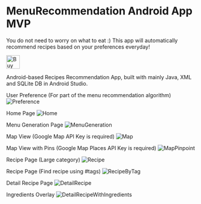 # MenuRecommendation Android App MVP

You do not need to worry on what to eat :)
This app will automatically recommend recipes based on your preferences everyday!

<a href='https://ko-fi.com/K3K6VJDA' target='_blank'><img height='36' style='border:0px;height:36px;' src='https://az743702.vo.msecnd.net/cdn/kofi3.png?v=0' border='0' alt='Buy Me a Coffee at ko-fi.com if you like this app' /></a>

Android-based Recipes Recommendation App, built with mainly Java, XML and SQLite DB in Android Studio. 

User Preference (For part of the menu recommendation algorithm)
![Preference](https://ibb.co/0VvLq2Q)

Home Page 
![Home](https://ibb.co/YcBGyx2)

Menu Generation Page
![MenuGeneration](https://ibb.co/qJv6V3Z)

Map View (Google Map API Key is required)
![Map](https://ibb.co/NS0yTqp)

Map View with Pins (Google Map Places API Key is required)
![MapPinpoint](https://ibb.co/T2r8xzL)

Recipe Page (Large category)
![Recipe](https://ibb.co/nBnY6FK)

Recipe Page (Find recipe using #tags)
![RecipeByTag](https://ibb.co/ZzY34Vr)

Detail Recipe Page
![DetailRecipe](https://ibb.co/nshP2Y6)

Ingredients Overlay
![DetailRecipeWithIngredients](https://ibb.co/hWGmtmS)
